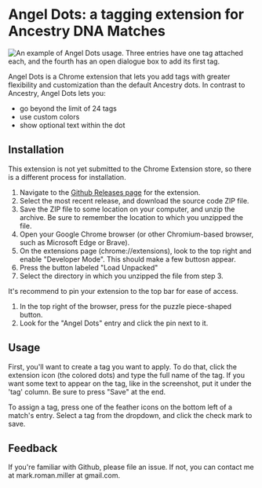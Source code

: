 # Angel Dots: a tagging extension for Ancestry DNA Matches

![An example of Angel Dots usage. Three entries have one tag attached each, and the fourth has an open dialogue box to 
add its first tag.](img/usage_example.png)

Angel Dots is a Chrome extension that lets you add tags with greater flexibility and customization than the default 
Ancestry dots. In contrast to Ancestry, Angel Dots lets you:
- go beyond the limit of 24 tags
- use custom colors
- show optional text within the dot

## Installation

This extension is not yet submitted to the Chrome Extension store, so there is a different process for installation.

1. Navigate to the [Github Releases page](https://github.com/markromanmiller/ancestry-dna-match-tools/releases) for the
extension.
2. Select the most recent release, and download the source code ZIP file.
3. Save the ZIP file to some location on your computer, and unzip the archive. Be sure to remember the location to which you unzipped the file.
4. Open your Google Chrome browser (or other Chromium-based browser, such as Microsoft Edge or Brave).
5. On the extensions page (chrome://extensions), look to the top right and enable "Developer Mode". This should make a few buttosn appear.
6. Press the button labeled "Load Unpacked"
7. Select the directory in which you unzipped the file from step 3.

It's recommend to pin your extension to the top bar for ease of access.

1. In the top right of the browser, press for the puzzle piece-shaped button. 
2. Look for the "Angel Dots" entry and click the pin next to it.

## Usage

First, you'll want to create a tag you want to apply. To do that, click the extension icon (the colored dots) 
and type the full name of the tag. 
If you want some text to appear on the tag, like in the screenshot, put it under the 'tag' column.
Be sure to press "Save" at the end.

To assign a tag, press one of the feather icons on the bottom left of a match's entry. Select a tag from the dropdown,
and click the check mark to save.

## Feedback

If you're familiar with Github, please file an issue. If not, you can contact me at mark.roman.miller at gmail.com. 




